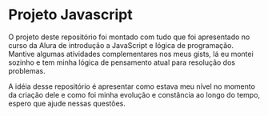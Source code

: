 # Projeto Javascript
O projeto deste repositório foi montado com tudo que foi apresentado no curso da Alura de introdução a JavaScript e lógica de programação.
Mantive algumas atividades complementares nos meus gists, lá eu montei sozinho e tem minha lógica de pensamento atual para resolução dos problemas.
<p>A idéia desse repositório é apresentar como estava meu nível no momento da criação dele e como foi minha evolução e constância ao longo do tempo, espero que ajude nessas questões.</p>
